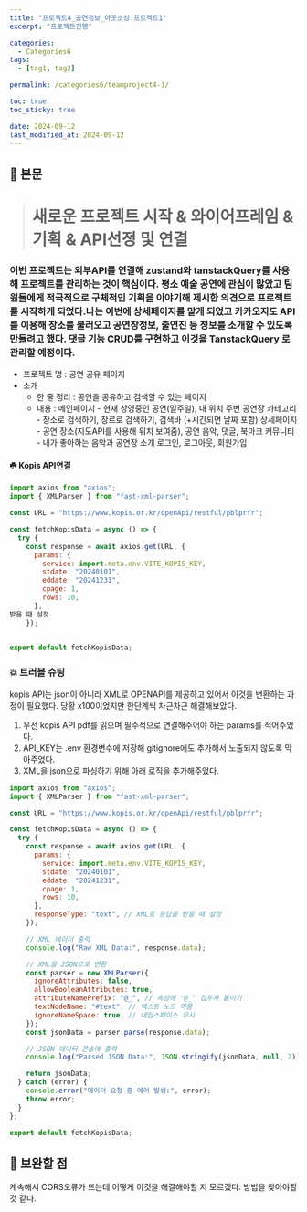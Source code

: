 ```yaml
---
title: "프로젝트4_공연정보_아웃소싱 프로젝트1"
excerpt: "프로젝트진행"

categories:
  - Categories6
tags:
  - [tag1, tag2]

permalink: /categories6/teamproject4-1/

toc: true
toc_sticky: true

date: 2024-09-12
last_modified_at: 2024-09-12
---
```


## 🦥 본문

> # 새로운 프로젝트 시작 & 와이어프레임 & 기획 & API선정 및 연결

### 이번 프로젝트는 외부API를 연결해 zustand와 tanstackQuery를 사용해 프로젝트를 관리하는 것이 핵심이다. 평소 예술 공연에 관심이 많았고 팀원들에게 적극적으로 구체적인 기획을 이야기해 제시한 의견으로 프로젝트를 시작하게 되었다.나는 이번에 상세페이지를 맡게 되었고 카카오지도 API를 이용해 장소를 불러오고 공연장정보, 출연진 등 정보를 소개할 수 있도록 만들려고 했다. 댓글 기능 CRUD를 구현하고 이것을 TanstackQuery 로 관리할 예정이다.

- 프로젝트 명 : 공연 공유 페이지
- 소개
  - 한 줄 정리 : 공연을 공유하고 검색할 수 있는 페이지
  - 내용 :
    메인페이지 - 현재 상영중인 공연(일주일), 내 위치 주변 공연장
    카테고리 - 장소로 검색하기, 장르로 검색하기, 검색바 (+시간되면 날짜 포함)
    상세페이지 - 공연 장소(지도API를 사용해 위치 보여줌), 공연 음악, 댓글, 북마크
    커뮤니티 - 내가 좋아하는 음악과 공연장 소개
    로그인, 로그아웃, 회원가입

#### ☘️ Kopis API연결

```js
import axios from "axios";
import { XMLParser } from "fast-xml-parser";

const URL = "https://www.kopis.or.kr/openApi/restful/pblprfr";

const fetchKopisData = async () => {
  try {
    const response = await axios.get(URL, {
      params: {
        service: import.meta.env.VITE_KOPIS_KEY,
        stdate: "20240101",
        eddate: "20241231",
        cpage: 1,
        rows: 10,
      },
받을 때 설정
    });


export default fetchKopisData;

```

### 💥 트러블 슈팅

kopis API는 json이 아니라 XML로 OPENAPI를 제공하고 있어서 이것을 변환하는 과정이 필요했다.
당황 x100이었지만 한단계씩 차근차근 해결해보았다.

1. 우선 kopis API pdf를 읽으며 필수적으로 연결해주어야 하는 params를 적어주었다.
2. API_KEY는 .env 환경변수에 저장해 gitignore에도 추가해서 노출되지 않도록 막아주었다.
3. XML을 json으로 파싱하기 위해 아래 로직을 추가해주었다.

```js
import axios from "axios";
import { XMLParser } from "fast-xml-parser";

const URL = "https://www.kopis.or.kr/openApi/restful/pblprfr";

const fetchKopisData = async () => {
  try {
    const response = await axios.get(URL, {
      params: {
        service: import.meta.env.VITE_KOPIS_KEY,
        stdate: "20240101",
        eddate: "20241231",
        cpage: 1,
        rows: 10,
      },
      responseType: "text", // XML로 응답을 받을 때 설정
    });

    // XML 데이터 출력
    console.log("Raw XML Data:", response.data);

    // XML을 JSON으로 변환
    const parser = new XMLParser({
      ignoreAttributes: false,
      allowBooleanAttributes: true,
      attributeNamePrefix: "@_", // 속성에 '@_' 접두사 붙이기
      textNodeName: "#text", // 텍스트 노드 이름
      ignoreNameSpace: true, // 네임스페이스 무시
    });
    const jsonData = parser.parse(response.data);

    // JSON 데이터 콘솔에 출력
    console.log("Parsed JSON Data:", JSON.stringify(jsonData, null, 2));

    return jsonData;
  } catch (error) {
    console.error("데이터 요청 중 에러 발생:", error);
    throw error;
  }
};

export default fetchKopisData;
```

## 🥹 보완할 점

계속해서 CORS오류가 뜨는데 어떻게 이것을 해결해야할 지 모르겠다. 방법을 찾아야할 것 같다.
